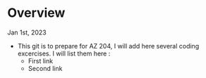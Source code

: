 # Overview

Jan 1st, 2023

- This git is to prepare for AZ 204, I will add here several coding excercises. I will list them here :
   - First link
   - Second link